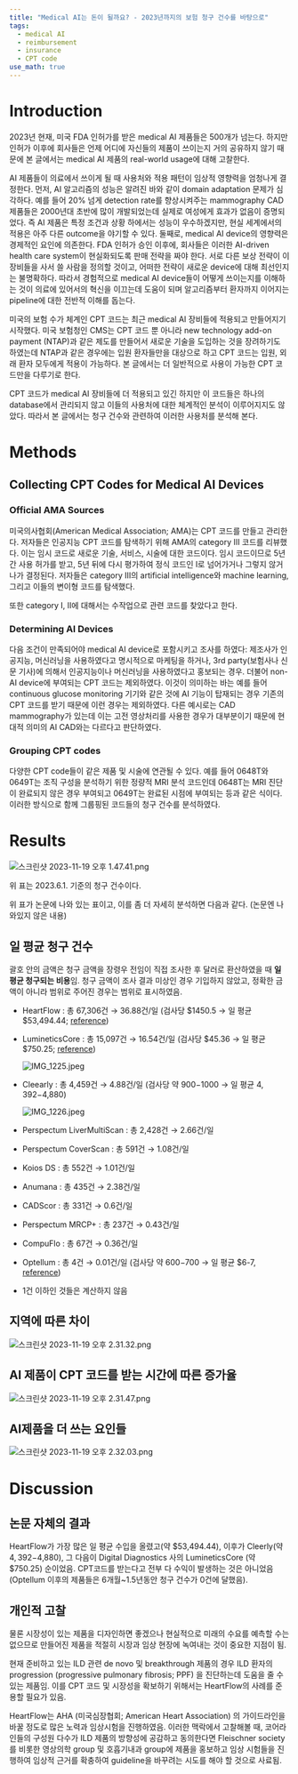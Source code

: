 ```yaml
---
title: "Medical AI는 돈이 될까요? - 2023년까지의 보험 청구 건수를 바탕으로"
tags:
  - medical AI
  - reimbursement
  - insurance
  - CPT code
use_math: true
---
```



# Introduction

2023년 현재, 미국 FDA 인허가를 받은 medical AI 제품들은 500개가 넘는다. 하지만 인허가 이후에 회사들은 언제 어디에 자신들의 제품이 쓰이는지 거의 공유하지 않기 때문에 본 글에서는 medical AI 제품의 real-world usage에 대해 고찰한다.

AI 제품들이 의료에서 쓰이게 될 때 사용처와 적용 패턴이 임상적 영향력을 엄청나게 결정한다. 먼저, AI 알고리즘의 성능은 알려진 바와 같이 domain adaptation 문제가 심각하다. 예를 들어 20% 넘게 detection rate를 향상시켜주는 mammography CAD 제품들은 2000년대 초반에 많이 개발되었는데 실제로 여성에게 효과가 없음이 증명되었다. 즉 AI 제품은 특정 조건과 상황 하에서는 성능이 우수하겠지만, 현실 세계에서의 적용은 아주 다른 outcome을 야기할 수 있다. 둘째로, medical AI device의 영향력은 경제적인 요인에 의존한다. FDA 인허가 승인 이후에, 회사들은 이러한 AI-driven health care system이 현실화되도록 판매 전략을 짜야 한다. 서로 다른 보상 전략이 이 장비들을 사서 쓸 사람을 정의할 것이고, 어떠한 전략이 새로운 device에 대해 최선인지는 불명확하다. 따라서 경험적으로 medical AI device들이 어떻게 쓰이는지를 이해하는 것이 의료에 있어서의 혁신을 이끄는데 도움이 되며 알고리즘부터 환자까지 이어지는 pipeline에 대한 전반적 이해를 돕는다.

미국의 보험 수가 체계인 CPT 코드는 최근 medical AI 장비들에 적용되고 만들어지기 시작했다. 미국 보험청인 CMS는 CPT 코드 뿐 아니라 new technology add-on payment (NTAP)과 같은 제도를 만들어서 새로운 기술을 도입하는 것을 장려하기도 하였는데 NTAP과 같은 경우에는 입원 환자들만을 대상으로 하고 CPT 코드는 입원, 외래 환자 모두에게 적용이 가능하다. 본 글에서는 더 일반적으로 사용이 가능한 CPT 코드만을 다루기로 한다.

CPT 코드가 medical AI 장비들에 더 적용되고 있긴 하지만 이 코드들은 하나의 database에서 관리되지 않고 이들의 사용처에 대한 체계적인 분석이 이루어지지도 않았다. 따라서 본 글에서는 청구 건수와 관련하여 이러한 사용처를 분석해 본다.

# Methods

## Collecting CPT Codes for Medical AI Devices

### Official AMA Sources

미국의사협회(American Medical Association; AMA)는 CPT 코드를 만들고 관리한다. 저자들은 인공지능 CPT 코드를 탐색하기 위해 AMA의 category III 코드를 리뷰했다. 이는 임시 코드로 새로운 기술, 서비스, 시술에 대한 코드이다. 임시 코드이므로 5년간 사용 허가를 받고, 5년 뒤에 다시 평가하여 정식 코드인 I로 넘어가거나 그렇지 않거나가 결정된다. 저자들은 category III의 artificial intelligence와 machine learning, 그리고 이들의 변이형 코드를 탐색했다.

또한 category I, II에 대해서는 수작업으로 관련 코드를 찾았다고 한다.

### Determining AI Devices

다음 조건이 만족되어야 medical AI device로 포함시키고 조사를 하였다: 제조사가 인공지능, 머신러닝을 사용하였다고 명시적으로 마케팅을 하거나, 3rd party(보험사나 신문 기사)에 의해서 인공지능이나 머신러닝을 사용하였다고 홍보되는 경우. 더불어 non-AI device에 부여되는 CPT 코드는 제외하였다. 이것이 의미하는 바는 예를 들어 continuous glucose monitoring 기기와 같은 것에 AI 기능이 탑재되는 경우 기존의 CPT 코드를 받기 때문에 이런 경우는 제외하였다. 다른 예시로는 CAD mammography가 있는데 이는 고전 영상처리를 사용한 경우가 대부분이기 때문에 현대적 의미의 AI CAD와는 다르다고 판단하였다. 

### Grouping CPT codes

다양한 CPT code들이 같은 제품 및 시술에 연관될 수 있다. 예를 들어 0648T와 0649T는 조직 구성을 분석하기 위한 정량적 MRI 분석 코드인데 0648T는 MRI 진단이 완료되지 않은 경우 부여되고 0649T는 완료된 시점에 부여되는 등과 같은 식이다. 이러한 방식으로 함께 그룹핑된 코드들의 청구 건수를 분석하였다.

# Results

![스크린샷 2023-11-19 오후 1.47.41.png](/img/reimbursement/1.png)

위 표는 2023.6.1. 기준의 청구 건수이다.

위 표가 논문에 나와 있는 표이고, 이를 좀 더 자세히 분석하면 다음과 같다. (논문엔 나와있지 않은 내용)

## 일 평균 청구 건수

괄호 안의 금액은 청구 금액을 장령우 전임이 직접 조사한 후 달러로 환산하였을 때 **일 평균 청구되는 비용**임. 청구 금액이 조사 결과 미상인 경우 기입하지 않았고, 정확한 금액이 아니라 범위로 주어진 경우는 범위로 표시하였음.

- HeartFlow : 총 67,306건 → 36.88건/일 (검사당 $1450.5 → 일 평균 $53,494.44; [reference](https://www.heartflow.com/newsroom/heartflow-announces-decision-by-centers-for-medicare-medicaid-services-to-assign-a-new-technology-payment-classification-to-heartflow-ffrct-analysis/))
- LumineticsCore : 총 15,097건 → 16.54건/일 (검사당 $45.36 → 일 평균 $750.25; [reference](https://www.reviewofophthalmology.com/article/medicare-whats-new-for-2022))
    
    ![IMG_1225.jpeg](/img/reimbursement/1.1.jpeg)
    
- Cleearly : 총 4,459건 → 4.88건/일 (검사당 약 $900-$1000 → 일 평균 $4,392-$4,880)
    
    ![IMG_1226.jpeg](/img/reimbursement/2.jpeg)
    
- Perspectum LiverMultiScan : 총 2,428건 → 2.66건/일
- Perspectum CoverScan : 총 591건 → 1.08건/일
- Koios DS : 총 552건 → 1.01건/일
- Anumana : 총 435건 → 2.38건/일
- CADScor : 총 331건 → 0.6건/일
- Perspectum MRCP+ : 총 237건 → 0.43건/일
- CompuFlo : 총 67건 → 0.36건/일
- Optellum : 총 4건 → 0.01건/일 (검사당 약 $600-$700 → 일 평균 $6-7, [reference](https://optellum.com/2022/06/press-release-cms-assigns-new-technology-payment-classification-for-optellums-lung-cancer-prediction-score/))
- 1건 이하인 것들은 계산하지 않음

## 지역에 따른 차이

![스크린샷 2023-11-19 오후 2.31.32.png](/img/reimbursement/3.png)

## AI 제품이 CPT 코드를 받는 시간에 따른 증가율

![스크린샷 2023-11-19 오후 2.31.47.png](/img/reimbursement/4.png)

## AI제품을 더 쓰는 요인들

![스크린샷 2023-11-19 오후 2.32.03.png](/img/reimbursement/5.png)

# Discussion

## 논문 자체의 결과

HeartFlow가 가장 많은 일 평균 수입을 올렸고(약 $53,494.44), 이후가 Cleerly(약 $4,392-$4,880), 그 다음이 Digital Diagnostics 사의 LumineticsCore (약 $750.25) 순이었음. CPT코드를 받는다고 전부 다 수익이 발생하는 것은 아니었음(Optellum 이후의 제품들은 6개월~1.5년동안 청구 건수가 0건에 달했음).

## 개인적 고찰

물론 시장성이 있는 제품을 디자인하면 좋겠으나 현실적으로 미래의 수요를 예측할 수는 없으므로 만들어진 제품을 적절히 시장과 임상 현장에 녹여내는 것이 중요한 지점이 됨.

현재 준비하고 있는 ILD 관련 de novo 및 breakthrough 제품의 경우 ILD 환자의 progression (progressive pulmonary fibrosis; PPF) 을 진단하는데 도움을 줄 수 있는 제품임. 이를 CPT 코드 및 시장성을 확보하기 위해서는 HeartFlow의 사례를 준용할 필요가 있음.

HeartFlow는 AHA (미국심장협회; American Heart Association) 의 가이드라인을 바꿀 정도로 많은 노력과 임상시험을 진행하였음. 이러한 맥락에서 고찰해볼 때, 코어라인들의 구성원 다수가 ILD 제품의 방향성에 공감하고 동의한다면 Fleischner society를 비롯한 영상의학 group 및 호흡기내과 group에 제품을 홍보하고 임상 시험들을 진행하여 임상적 근거를 확충하여 guideline을 바꾸려는 시도를 해야 할 것으로 사료됨.
